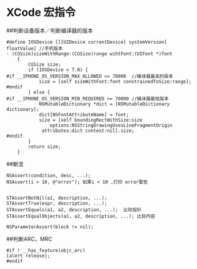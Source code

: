 # XCode 宏指令

<!-- create time: 2014-11-24 21:29:56  -->


##判断设备版本／判断编译器的版本

    #define IOSDevice [[[UIDevice currentDevice] systemVersion] floatValue] //手机版本
    - (CGSize)sizeWithRange:(CGSize)range wihtFont:(UIFont *)font
        {
            CGSize size;
            if (IOSDevice < 7.0) {
    #if __IPHONE_OS_VERSION_MAX_ALLOWED <= 70000  //编译器最高的版本
                size = [self sizeWithFont:font constrainedToSize:range];
    #endif
            } else {
    #if __IPHONE_OS_VERSION_MIN_REQUIRED >= 70000 //编译器最低版本
                NSMutableDictionary *dict = [NSMutableDictionary dictionary];
                dict[NSFontAttributeName] = font;
                size = [self boundingRectWithSize:size      
                    options:NSStringDrawingUsesLineFragmentOrigin 
                 attributes:dict context:nil].size;
    #endif
            }
            return size;
        }

##断言

    NSAssert(condition, desc, ...);
    NSAssert(i > 10, @"error"); 如果i < 10 ,打印 error警告
    
    
    STAssertNotNil(a1, description, ...);
    STAssertTrue(expr, description, ...);
    STAssertEquals(a1, a2, description, ...);  比较指针
    STAssertEqualObjects(a1, a2, description, ...); 比较内容
    
    NSParameterAssert(block != nil); 

##判断ARC，MRC

    #if ! __has_feature(objc_arc)
	[alert release];
    #endif
